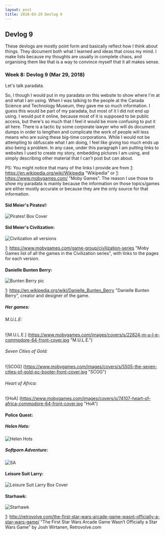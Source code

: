 ```yaml
---
layout: post
title: 2018-03-29 Devlog 9
---
```


## Devlog 9

These devlogs are mostly point form and basically reflect how I think about things. They document both what I learned and ideas that cross my mind. I make lists because my thoughts are usually in complete chaos, and organising them like that is a way to convince myself that it all makes sense.

### Week 8: Devlog 9 (Mar 29, 2018)

Let's talk paradata.

So, I though I would put in my paradata on this website to show where I'm at and what I am using. When I was talking to the people at the Canada Science and Technology Museum, they gave me so much information. I guess this would be part of my paradata, but most of it I did not end up using. I would put it online, because most of it is supposed to be public access, but there's so much that I feel it would be more confusing to put it all here. There is a tactic by some corporate lawyer who will do document dumps in order to lengthen and complicate the work of people will less means who are suing these big-time corporations. While I would not be attempting to obfuscate what I am doing, I feel like giving too much ends up also being a problem. In any case, under this paragraph I am putting links to websites I used to create my story, embedding pictures I am using, and simply describing other material that I can’t post but can about. 

PS: You might notice that many of the links I provide are from [1]: https://en.wikipedia.org/wiki/Wikipedia "Wikipedia" or [1]: https://www.mobygames.com/ "Moby Games". The reason I use those to show my paradata is mainly because the information on those topics/games are either mostly accurate or because they are the only source for that information.

#### Sid Meier's Pirates!:

![Pirates! Box Cover](https://upload.wikimedia.org/wikipedia/en/4/46/Sid_Meier%27s_Pirates%21_%281987%29_Coverart.png "Pirates! Box Cover")

[1]: https://www.youtube.com/watch?v=wL68uw_RQow "Playthrough of Pirates"

#### Sid Meier's Civilization:

![Civilization all versions](https://www.pcgamesn.com/sites/default/files/Civilization%20games%20ranked.jpg "Civilization all versions")

[1]: https://www.mobygames.com/game-group/civilization-series "Moby Games list of all the games in the Civilization series", with links to the pages for each version.

#### Danielle Bunten Berry:

![Bunten Berry pic](https://proxy.duckduckgo.com/iur/?f=1&image_host=http%3A%2F%2F24.media.tumblr.com%2Ftumblr_m9zf8tB4Gw1rpkenpo1_400.jpg&u=http://78.media.tumblr.com/tumblr_m9zf8tB4Gw1rpkenpo1_400.jpg "Bunten Berry pic")

[1]: https://en.wikipedia.org/wiki/Danielle_Bunten_Berry "Danielle Bunten Berry", creator and designer of the game.

##### Her games:

###### M.U.L.E:

![M.U.L.E.] (https://www.mobygames.com/images/covers/s/22824-m-u-l-e-commodore-64-front-cover.jpg  "M.U.L.E.")

[1]: https://www.mobygames.com/game/mule "MOby Games Article on M.U.L.E"

###### Seven Cities of Gold:

![SCOG] (https://www.mobygames.com/images/covers/s/5505-the-seven-cities-of-gold-pc-booter-front-cover.jpg "SCOG")

[1]: https://www.mobygames.com/game/seven-cities-of-gold "Moby Games article on Seven Cities of Gold"

###### Heart of Africa:


![HoA] (https://www.mobygames.com/images/covers/s/74107-heart-of-africa-commodore-64-front-cover.jpg "HoA")

[1]: https://www.mobygames.com/game/c64/heart-of-africa "Moby Games article on Hear of Africa"

#### Police Quest:

##### Helen Hots:

![Helen Hots](https://vignette.wikia.nocookie.net/policequest/images/3/32/Helen_Hots.jpg/revision/latest?cb=20090716060226 "Helen Hots") 

[1]: http://policequest.wikia.com/wiki/Helen_Hots "Police Quest Wikia article on Helen Hots" 

##### Softporn Adventure:

![SA](https://upload.wikimedia.org/wikipedia/en/1/13/Softporn_Adventure_box_cover.jpg "SA")

[1]: https://www.mobygames.com/game/softporn-adventure "Moby Games Article on Softporn Adventure"

[1]: https://en.wikipedia.org/wiki/Softporn_Adventure "Wikipedia article on Softporn Adventure" 

#### Leisure Suit Larry:

![Leisure Suit Larry Box Cover](https://www.mobygames.com/images/covers/large/946883779-00.jpg "Leisure Suit Larry Box Cover") 

[1]: https://www.mobygames.com/game-group/leisure-suit-larry-series "Moby Game article on Leisure Suit Larry"

#### Starhawk:

![Starhawk](https://proxy.duckduckgo.com/iu/?u=http%3A%2F%2Fwww.vernimark.com%2Farcade%2Fpcb%2Fstarhawk%2Fstarhawk01.jpg&f=1 "Starhawk")

[1]: https://www.mobygames.com/game/starhawk "Moby Games article on Starhawk"

[1]: http://retrovolve.com/the-first-star-wars-arcade-game-wasnt-officially-a-star-wars-game/ "The First Star Wars Arcade Game Wasn’t Officially a Star Wars Game" by Josh Wirtanen, Retrovolve.com
